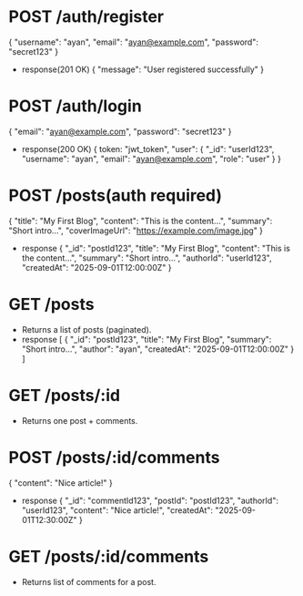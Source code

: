# POST /auth/register
{
  "username": "ayan",
  "email": "ayan@example.com",
  "password": "secret123"
}
- response(201 OK)
{
  "message": "User registered successfully"
}


# POST /auth/login
{
  "email": "ayan@example.com",
  "password": "secret123"
}
- response(200 OK)
{
    token: "jwt_token",
    "user": {
    "_id": "userId123",
    "username": "ayan",
    "email": "ayan@example.com",
    "role": "user"
  }
}

# POST /posts(auth required)
{
    "title": "My First Blog",
  "content": "This is the content...",
  "summary": "Short intro...",
  "coverImageUrl": "https://example.com/image.jpg"
}
- response
{
  "_id": "postId123",
  "title": "My First Blog",
  "content": "This is the content...",
  "summary": "Short intro...",
  "authorId": "userId123",
  "createdAt": "2025-09-01T12:00:00Z"
}

# GET /posts
- Returns a list of posts (paginated).
- response
[
  {
    "_id": "postId123",
    "title": "My First Blog",
    "summary": "Short intro...",
    "author": "ayan",
    "createdAt": "2025-09-01T12:00:00Z"
  }
]


# GET /posts/:id
- Returns one post + comments.

# POST /posts/:id/comments
{
  "content": "Nice article!"
}

- response
{
  "_id": "commentId123",
  "postId": "postId123",
  "authorId": "userId123",
  "content": "Nice article!",
  "createdAt": "2025-09-01T12:30:00Z"
}

# GET /posts/:id/comments
- Returns list of comments for a post.
